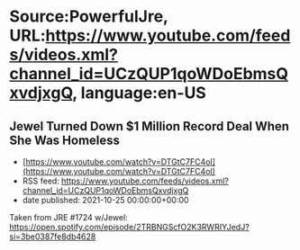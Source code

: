 # Source:PowerfulJre, URL:https://www.youtube.com/feeds/videos.xml?channel_id=UCzQUP1qoWDoEbmsQxvdjxgQ, language:en-US

## Jewel Turned Down $1 Million Record Deal When She Was Homeless
 - [https://www.youtube.com/watch?v=DTGtC7FC4oI](https://www.youtube.com/watch?v=DTGtC7FC4oI)
 - RSS feed: https://www.youtube.com/feeds/videos.xml?channel_id=UCzQUP1qoWDoEbmsQxvdjxgQ
 - date published: 2021-10-25 00:00:00+00:00

Taken from JRE #1724 w/Jewel:
https://open.spotify.com/episode/2TRBNGScfO2K3RWRIYJedJ?si=3be0387fe8db4628

